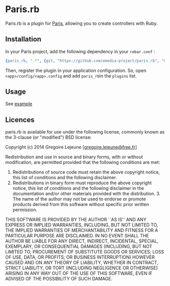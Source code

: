 # Paris.rb

Paris.rb is a plugin for [Paris](https://github.com/emedia-project/paris), allowing you to create controllers with Ruby.

## Installation

In your Paris project, add the following dependency in your `rebar.conf` :

```erlang
{paris_rb, ".*", {git, "https://github.com/emedia-project/paris_rb", "master"}}
```

Then, register the plugin in your application configuration. So, open `<app>/config/<app>.config` and add `paris_rb`in the `plugins` list.

## Usage

See [example](https://github.com/emedia-project/paris_rb/tree/master/example)

## Licences

paris.rb is available for use under the following license, commonly known as the 3-clause (or "modified") BSD license:

Copyright (c) 2014 Gregoire Lejeune [gregoire.lejeune@free.fr]

Redistribution and use in source and binary forms, with or without modification, are permitted provided that the following conditions are met:

1. Redistributions of source code must retain the above copyright notice, this list of conditions and the following disclaimer.
2. Redistributions in binary form must reproduce the above copyright notice, this list of conditions and the following disclaimer in the
documentation and/or other materials provided with the distribution.  3. The name of the author may not be used to endorse or promote products derived from this software without specific prior written permission.

THIS SOFTWARE IS PROVIDED BY THE AUTHOR ``AS IS'' AND ANY EXPRESS OR IMPLIED WARRANTIES, INCLUDING, BUT NOT LIMITED TO, THE IMPLIED WARRANTIES OF MERCHANTABILITY AND FITNESS FOR A PARTICULAR PURPOSE ARE DISCLAIMED.  IN NO EVENT SHALL THE AUTHOR BE LIABLE FOR ANY DIRECT, INDIRECT, INCIDENTAL, SPECIAL, EXEMPLARY, OR CONSEQUENTIAL DAMAGES (INCLUDING, BUT NOT LIMITED TO, PROCUREMENT OF SUBSTITUTE GOODS OR SERVICES; LOSS OF USE, DATA, OR PROFITS; OR BUSINESS INTERRUPTION) HOWEVER CAUSED AND ON ANY THEORY OF LIABILITY, WHETHER IN CONTRACT, STRICT LIABILITY, OR TORT (INCLUDING NEGLIGENCE OR OTHERWISE) ARISING IN ANY WAY OUT OF THE USE OF THIS SOFTWARE, EVEN IF ADVISED OF THE POSSIBILITY OF SUCH DAMAGE.

